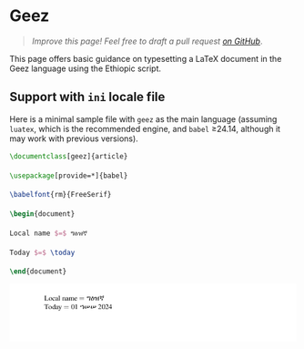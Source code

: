 # Geez

<blockquote>
  <p><em>Improve this page! Feel free to draft a pull request <a href="https://github.com/latex3/babel/tree/docs/docs">on GitHub</a></em>.</p>
</blockquote>

This page offers basic guidance on typesetting a LaTeX document in the
Geez language using the Ethiopic script.

## Support with `ini` locale file

Here is a minimal sample file with `geez` as the main language
(assuming `luatex`, which is the recommended engine, and `babel` ≥24.14,
although it may work with previous versions).

```tex
\documentclass[geez]{article}

\usepackage[provide=*]{babel}

\babelfont{rm}{FreeSerif}

\begin{document}

Local name $=$ ግዕዝኛ

Today $=$ \today

\end{document}
```

![](../media/locale-geez.png)
